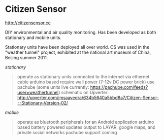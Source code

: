 # Citizen Sensor

http://citizensensor.cc

DIY environmental and air quality monitoring. Has been developed as both stationary and mobile units. 

Stationary units have been deployed all over world. CS was used in the "weather tunnel" project, exhibited at the national art museum of China, Beijing summer 2011. 

*stationary*
 > operate as stationary units connected to the internet via ethernet cable
 > arduino based
 > require wall power (7-12v DC power brick)
 > use pachube (some units live currently: https://pachube.com/feeds?user=weathertunnel)
 > schematic on Upverter: http://upverter.com/jmsaavedra/634b5640a5bbd8a7/Citizen-Sensor---Stationary-Version-02/

*mobile*
 > operate as bluetooth peripherals for an Android application
 > arduino based
 > battery powered
 > updates output to LAYAR, google maps, and private social networks
 > pachube support coming

